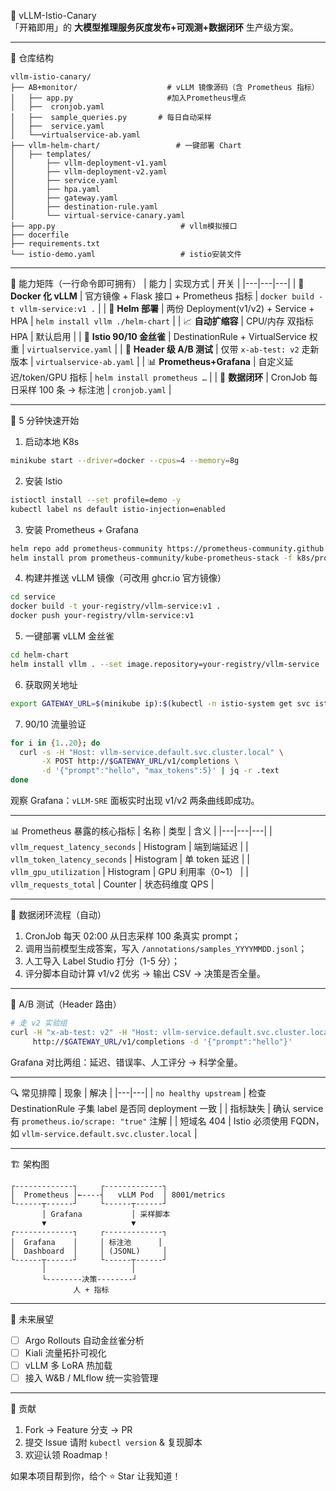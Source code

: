🚀  vLLM-Istio-Canary  
「开箱即用」的 **大模型推理服务灰度发布+可观测+数据闭环** 生产级方案。

---

📁 仓库结构
```
vllm-istio-canary/
├── AB+monitor/                    # vLLM 镜像源码（含 Prometheus 指标）
│   ├── app.py                     #加入Prometheus埋点
│   ├──  cronjob.yaml
│   ├──  sample_queries.py       # 每日自动采样
│   ├──  service.yaml            
│   └──virtualservice-ab.yaml
├── vllm-helm-chart/                 # 一键部署 Chart
│   ├── templates/
│       ├── vllm-deployment-v1.yaml
│       ├── vllm-deployment-v2.yaml
│       ├── service.yaml
│       ├── hpa.yaml
│       ├── gateway.yaml
│       ├── destination-rule.yaml
│       └── virtual-service-canary.yaml
├── app.py                            # vllm模拟接口
├── docerfile                 
├── requirements.txt                  
└── istio-demo.yaml                   # istio安装文件
```

---

🎯 能力矩阵（一行命令即可拥有）
| 能力 | 实现方式 | 开关 |
|---|---|---|
| 🚢 **Docker 化 vLLM** | 官方镜像 + Flask 接口 + Prometheus 指标 | `docker build -t vllm-service:v1 .` |
| 🔧 **Helm 部署** | 两份 Deployment(v1/v2) + Service + HPA | `helm install vllm ./helm-chart` |
| 📈 **自动扩缩容** | CPU/内存 双指标 HPA | 默认启用 |
| 🌈 **Istio 90/10 金丝雀** | DestinationRule + VirtualService 权重 | `virtualservice.yaml` |
| 🧪 **Header 级 A/B 测试** | 仅带 `x-ab-test: v2` 走新版本 | `virtualservice-ab.yaml` |
| 📊 **Prometheus+Grafana** | 自定义延迟/token/GPU 指标 | `helm install prometheus …` |
| 🔄 **数据闭环** | CronJob 每日采样 100 条 → 标注池 | `cronjob.yaml` |

---

🚀 5 分钟快速开始
1. 启动本地 K8s  
```bash
minikube start --driver=docker --cpus=4 --memory=8g
```

2. 安装 Istio  
```bash
istioctl install --set profile=demo -y
kubectl label ns default istio-injection=enabled
```

3. 安装 Prometheus + Grafana  
```bash
helm repo add prometheus-community https://prometheus-community.github.io/helm-charts
helm install prom prometheus-community/kube-prometheus-stack -f k8s/prometheus-values.yaml
```

4. 构建并推送 vLLM 镜像（可改用 ghcr.io 官方镜像）  
```bash
cd service
docker build -t your-registry/vllm-service:v1 .
docker push your-registry/vllm-service:v1
```

5. 一键部署 vLLM 金丝雀  
```bash
cd helm-chart
helm install vllm . --set image.repository=your-registry/vllm-service
```

6. 获取网关地址  
```bash
export GATEWAY_URL=$(minikube ip):$(kubectl -n istio-system get svc istio-ingressgateway -o jsonpath='{.spec.ports[?(@.name=="http2")].nodePort}')
```

7. 90/10 流量验证  
```bash
for i in {1..20}; do
  curl -s -H "Host: vllm-service.default.svc.cluster.local" \
       -X POST http://$GATEWAY_URL/v1/completions \
       -d '{"prompt":"hello", "max_tokens":5}' | jq -r .text
done
```
观察 Grafana：`vLLM-SRE` 面板实时出现 v1/v2 两条曲线即成功。

---

📊 Prometheus 暴露的核心指标
| 名称 | 类型 | 含义 |
|---|---|---|
| `vllm_request_latency_seconds` | Histogram | 端到端延迟 |
| `vllm_token_latency_seconds` | Histogram | 单 token 延迟 |
| `vllm_gpu_utilization` | Histogram | GPU 利用率（0~1） |
| `vllm_requests_total` | Counter | 状态码维度 QPS |

---

🔄 数据闭环流程（自动）
1. CronJob 每天 02:00 从日志采样 100 条真实 prompt；
2. 调用当前模型生成答案，写入 `/annotations/samples_YYYYMMDD.jsonl`；
3. 人工导入 Label Studio 打分（1-5 分）；
4. 评分脚本自动计算 v1/v2 优劣 → 输出 CSV → 决策是否全量。

---

🧪 A/B 测试（Header 路由）
```bash
# 走 v2 实验组
curl -H "x-ab-test: v2" -H "Host: vllm-service.default.svc.cluster.local" \
     http://$GATEWAY_URL/v1/completions -d '{"prompt":"hello"}'
```
Grafana 对比两组：延迟、错误率、人工评分 → 科学全量。

---

🔍 常见排障
| 现象 | 解决 |
|---|---|
| `no healthy upstream` | 检查 DestinationRule 子集 label 是否同 deployment 一致 |
| 指标缺失 | 确认 service 有 `prometheus.io/scrape: "true"` 注解 |
| 短域名 404 | Istio 必须使用 FQDN，如 `vllm-service.default.svc.cluster.local` |

---

🏗️ 架构图
```
┌-------------┐     ┌-------------┐
│  Prometheus │←----┤   vLLM Pod  │ 8001/metrics
└------┬------┘     └------┬------┘
       │ Grafana           │ 采样脚本
       ▼                   ▼
┌-------------┐     ┌-------------┐
│  Grafana    │     │ 标注池      │
│  Dashboard  │     │ (JSONL)     │
└------┬------┘     └------┬------┘
       │                   │
       └--------决策--------┘
              人 + 指标
```

---

🎯 未来展望
- [ ] Argo Rollouts 自动金丝雀分析  
- [ ] Kiali 流量拓扑可视化  
- [ ] vLLM 多 LoRA 热加载  
- [ ] 接入 W&B / MLflow 统一实验管理

---

🤝 贡献
1. Fork → Feature 分支 → PR  
2. 提交 Issue 请附 `kubectl version` & 复现脚本  
3. 欢迎认领 Roadmap！


如果本项目帮到你，给个 ⭐ Star 让我知道！
